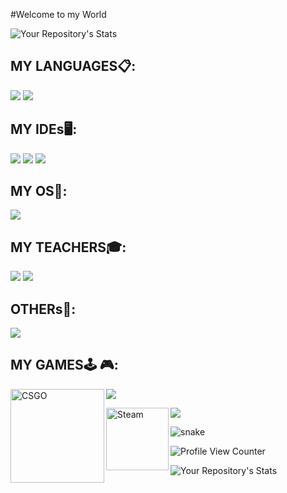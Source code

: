 #Welcome to my World

![Your Repository's Stats](https://github-readme-stats.vercel.app/api?username=GabrielMendesdc&show_icons=true&theme=dark)

## MY LANGUAGES:clipboard::
![](https://img.shields.io/badge/Python-FFD43B?style=for-the-badge&logo=python&logoColor=darkgreen)
![](https://img.shields.io/badge/Django-092E20?style=for-the-badge&logo=django&logoColor=green)

## MY IDEs:desktop_computer::
![](https://img.shields.io/badge/Jupyter-F37626.svg?&style=for-the-badge&logo=Jupyter&logoColor=white)
![](https://img.shields.io/badge/conda-342B029.svg?&style=for-the-badge&logo=anaconda&logoColor=white)
![](https://img.shields.io/badge/pycharm-143?style=for-the-badge&logo=pycharm&logoColor=black&color=black&labelColor=green)

## MY OS:floppy_disk::
![](https://img.shields.io/badge/Windows-0078D6?style=for-the-badge&logo=windows&logoColor=white)

## MY TEACHERS:mortar_board::
![](https://img.shields.io/badge/Udemy-EC5252?style=for-the-badge&logo=Udemy&logoColor=white)
![](https://img.shields.io/badge/Duolingo-58CC02?style=for-the-badge&logo=Duolingo&logoColor=white)

## OTHERs:abacus::
![](https://img.shields.io/badge/Microsoft_Excel-217346?style=for-the-badge&logo=microsoft-excel&logoColor=white)

## MY GAMES:joystick:	:video_game::
![](https://img.shields.io/badge/Gbrdoidao-ff00e1?style=for-the-badge&logo=Counter-Strike&logoColor=black)
<a target="_blank" href="https://steamcommunity.com/id/gbzinak/">
  <img align="left" alt="CSGO" width="150px" src="https://img.shields.io/badge/Counter_Strike-000000?style=for-the-badge&logo=counter-strike&logoColor=white" />
</a>

<a target="_blank" href="https://steamcommunity.com/id/gbzinak/">
  <img align="left" alt="Steam" width="100px" src="https://img.shields.io/badge/Steam-000000?style=for-the-badge&logo=steam&logoColor=white" />
</a>

![](https://img.shields.io/badge/Battle.net-148EFF?style=for-the-badge&logo=Battle.net&logoColor=white)  

![snake](https://github.com/GabrielMendesdc/GabrielMendesdc/blob/output/github-contribution-grid-snake.svg)

![Profile View Counter](https://komarev.com/ghpvc/?username=GabrielMendesdc)

![Your Repository's Stats](https://contrib.rocks/image?repo=GabrielMendesdc/phyton-automatization)
